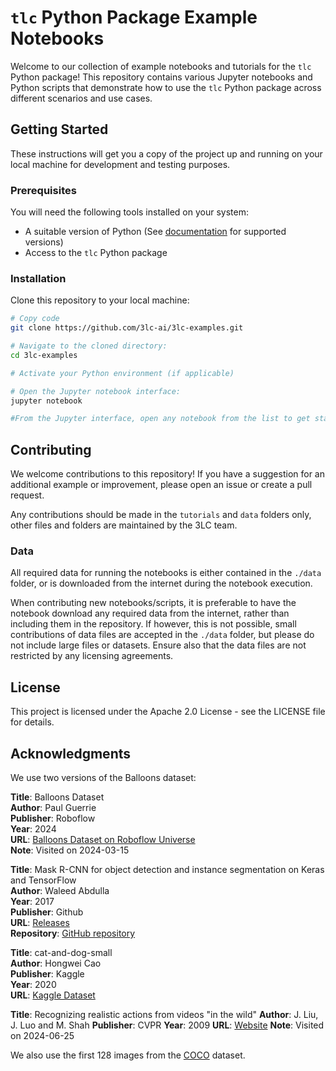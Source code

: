 # `tlc` Python Package Example Notebooks

Welcome to our collection of example notebooks and tutorials for the `tlc`
Python package! This repository contains various Jupyter notebooks and Python
scripts that demonstrate how to use the `tlc` Python package across different
scenarios and use cases.

## Getting Started

These instructions will get you a copy of the project up and running on your
local machine for development and testing purposes.

### Prerequisites

You will need the following tools installed on your system:

+ A suitable version of Python (See
  [documentation](https://docs.3lc.ai/3lc/latest/quickstart/quickstart.html#requirements)
  for supported versions)
+ Access to the `tlc` Python package

### Installation

Clone this repository to your local machine:

```bash
# Copy code
git clone https://github.com/3lc-ai/3lc-examples.git

# Navigate to the cloned directory:
cd 3lc-examples

# Activate your Python environment (if applicable)

# Open the Jupyter notebook interface:
jupyter notebook

#From the Jupyter interface, open any notebook from the list to get started.
```

## Contributing

We welcome contributions to this repository! If you have a suggestion for an
additional example or improvement, please open an issue or create a pull
request.

Any contributions should be made in the `tutorials` and `data` folders only,
other files and folders are maintained by the 3LC team.

### Data

All required data for running the notebooks is either contained in the `./data`
folder, or is downloaded from the internet during the notebook execution.

When contributing new notebooks/scripts, it is preferable to have the notebook
download any required data from the internet, rather than including them in the
repository. If however, this is not possible, small contributions of data files
are accepted in the `./data` folder, but please do not include large files or
datasets. Ensure also that the data files are not restricted by any licensing
agreements.

## License

This project is licensed under the Apache 2.0 License - see the LICENSE file for
details.

## Acknowledgments

We use two versions of the Balloons dataset:

**Title**: Balloons Dataset  
**Author**: Paul Guerrie  
**Publisher**: Roboflow  
**Year**: 2024  
**URL**: [Balloons Dataset on Roboflow
Universe](https://universe.roboflow.com/paul-guerrie-tang1/balloons-geknh)  
**Note**: Visited on 2024-03-15

**Title**: Mask R-CNN for object detection and instance segmentation on Keras
and TensorFlow  
**Author**: Waleed Abdulla  
**Year**: 2017  
**Publisher**: Github  
**URL**: [Releases](https://github.com/matterport/Mask_RCNN/releases)  
**Repository**: [GitHub repository](https://github.com/matterport/Mask_RCNN)

**Title**: cat-and-dog-small  
**Author**: Hongwei Cao  
**Publisher**: Kaggle  
**Year**: 2020  
**URL**: [Kaggle
Dataset](https://www.kaggle.com/datasets/hongweicao/catanddogsmall)  

**Title**: Recognizing realistic actions from videos "in the wild" **Author**:
J. Liu, J. Luo and M. Shah **Publisher**: CVPR **Year**: 2009 **URL**:
[Website](https://www.crcv.ucf.edu/data/UCF_YouTube_Action.php) **Note**:
Visited on 2024-06-25

We also use the first 128 images from the [COCO](https://cocodataset.org/#home)
dataset.
